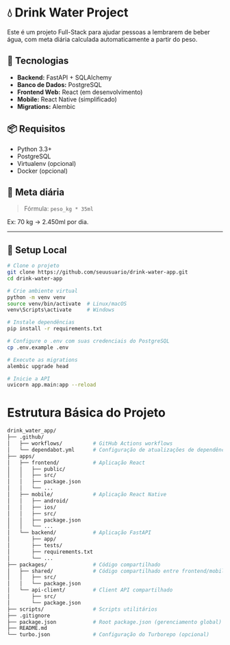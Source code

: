 # 💧 Drink Water Project

Este é um projeto Full-Stack para ajudar pessoas a lembrarem de beber água, com meta diária calculada automaticamente a partir do peso.

## 🚀 Tecnologias

- **Backend:** FastAPI + SQLAlchemy
- **Banco de Dados:** PostgreSQL
- **Frontend Web:** React (em desenvolvimento)
- **Mobile:** React Native (simplificado)
- **Migrations:** Alembic

## 📦 Requisitos

- Python 3.3+
- PostgreSQL
- Virtualenv (opcional)
- Docker (opcional)

## 📐 Meta diária

> Fórmula: `peso_kg * 35ml`

Ex: 70 kg → 2.450ml por dia.

---

## 🔧 Setup Local

```bash
# Clone o projeto
git clone https://github.com/seuusuario/drink-water-app.git
cd drink-water-app

# Crie ambiente virtual
python -m venv venv
source venv/bin/activate  # Linux/macOS
venv\Scripts\activate     # Windows

# Instale dependências
pip install -r requirements.txt

# Configure o .env com suas credenciais do PostgreSQL
cp .env.example .env

# Execute as migrations
alembic upgrade head

# Inicie a API
uvicorn app.main:app --reload
```

# Estrutura Básica do Projeto

```bash
drink_water_app/
├── .github/
│   ├── workflows/          # GitHub Actions workflows
│   └── dependabot.yml      # Configuração de atualizações de dependências
├── apps/
│   ├── frontend/           # Aplicação React
│   │   ├── public/
│   │   ├── src/
│   │   ├── package.json
│   │   └── ...
│   ├── mobile/             # Aplicação React Native
│   │   ├── android/
│   │   ├── ios/
│   │   ├── src/
│   │   ├── package.json
│   │   └── ...
│   └── backend/            # Aplicação FastAPI
│       ├── app/
│       ├── tests/
│       ├── requirements.txt
│       └── ...
├── packages/               # Código compartilhado
│   ├── shared/             # Código compartilhado entre frontend/mobile
│   │   ├── src/
│   │   └── package.json
│   └── api-client/         # Client API compartilhado
│       ├── src/
│       └── package.json
├── scripts/                # Scripts utilitários
├── .gitignore
├── package.json            # Root package.json (gerenciamento global)
├── README.md
└── turbo.json              # Configuração do Turborepo (opcional)
```
